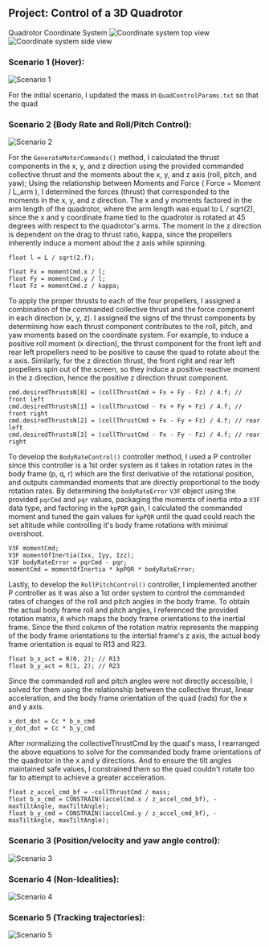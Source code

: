 ## Project: Control of a 3D Quadrotor

Quadrotor Coordinate System
![Coordinate system top view](diagrams/drone_coordinate_system1.png)
![Coordinate system side view](diagrams/drone_coordinate_system2.png)

### Scenario 1 (Hover):

![Scenario 1](videos/scenario%201%20gif.gif)

For the initial scenario, I updated the mass in `QuadControlParams.txt` so that the quad

### Scenario 2 (Body Rate and Roll/Pitch Control):

![Scenario 2](videos/scenario%202%20gif.gif)

For the `GenerateMotorCommands()` method, I calculated the thrust components in the x, y, and z direction using the provided commanded collective thrust and the moments about the x, y, and z axis (roll, pitch, and yaw);
Using the relationship between Moments and Force ( Force = Moment / L_arm ), I determined the forces (thrust) that corresponded to the moments in the x, y, and z direction. The x and y moments factored in the arm length
of the quadrotor, where the arm length was equal to L / sqrt(2), since the x and y coordinate frame tied to the quadrotor is rotated at 45 degrees with respect to the quadrotor's arms. The moment in the z direction
is dependent on the drag to thrust ratio, kappa, since the propellers inherently induce a moment about the z axis while spinning.

```
float l = L / sqrt(2.f);

float Fx = momentCmd.x / l;
float Fy = momentCmd.y / l;
float Fz = momentCmd.z / kappa;
```

To apply the proper thrusts to each of the four propellers, I assigned a combination of the commanded collective thrust and the force component in each direction (x, y, z). I assigned the signs of the thrust components
by determining how each thrust component contributes to the roll, pitch, and yaw moments based on the coordinate system. For example, to induce a positive roll moment (x direction), the thrust component for the front left
and rear left propellers need to be positive to cause the quad to rotate about the x axis. Similarly, for the z direction thrust, the front right and rear left propellers spin out of the screen, so they induce a positive
reactive moment in the z direction, hence the positive z direction thrust component.

```
cmd.desiredThrustsN[0] = (collThrustCmd + Fx + Fy - Fz) / 4.f; // front left
cmd.desiredThrustsN[1] = (collThrustCmd - Fx + Fy + Fz) / 4.f; // front right
cmd.desiredThrustsN[2] = (collThrustCmd + Fx - Fy + Fz) / 4.f; // rear left
cmd.desiredThrustsN[3] = (collThrustCmd - Fx - Fy - Fz) / 4.f; // rear right
```

To develop the `BodyRateControl()` controller method, I used a P controller since this controller is a 1st order system as it takes in rotation rates in the body frame (p, q, r) which are the first
derivative of the rotational position, and outputs commanded moments that are directly proportional to the body rotation rates. By determining the `bodyRateError` `V3F` object using the provided `pqrCmd` and `pqr` values,
packaging the moments of inertia into a `V3F` data type, and factoring in the `kpPQR` gain, I calculated the commanded moment and tuned the gain values for `kpPQR` until the quad could reach the set altitude while controlling it's
body frame rotations with minimal overshoot.

```
V3F momentCmd;
V3F momentOfInertia(Ixx, Iyy, Izz);
V3F bodyRateError = pqrCmd - pqr;
momentCmd = momentOfInertia * kpPQR * bodyRateError;
```

Lastly, to develop the `RollPitchControl()` controller, I implemented another P controller as it was also a 1st order system to control the commanded rates of changes of the roll and pitch angles in the body frame.
To obtain the actual body frame roll and pitch angles, I referenced the provided rotation matrix, `R` which maps the body frame orientations to the inertial frame. Since the third column of the rotation matrix represents the
mapping of the body frame orientations to the intertial frame's z axis, the actual body frame orientation is equal to R13 and R23.

```
float b_x_act = R(0, 2); // R13
float b_y_act = R(1, 2); // R23
```

Since the commanded roll and pitch angles were not directly accessible, I solved for them using the relationship between the collective thrust, linear acceleration, and the body frame orientation of the quad (rads) for the x and y axis.

```
x_dot_dot = Cc * b_x_cmd
y_dot_dot = Cc * b_y_cmd
```

After normalizing the collectiveThrustCmd by the quad's mass, I rearranged the above equations to solve for the commanded body frame orientations of the quadrotor in the x and y directions. And to ensure the tilt angles maintained
safe values, I constrained them so the quad couldn't rotate too far to attempt to achieve a greater acceleration.

```
float z_accel_cmd_bf = -collThrustCmd / mass;
float b_x_cmd = CONSTRAIN((accelCmd.x / z_accel_cmd_bf), -maxTiltAngle, maxTiltAngle);
float b_y_cmd = CONSTRAIN((accelCmd.y / z_accel_cmd_bf), -maxTiltAngle, maxTiltAngle);
```



### Scenario 3 (Position/velocity and yaw angle control):

![Scenario 3](videos/scenario%204%20gif.gif)

### Scenario 4 (Non-Idealities):

![Scenario 4](videos/scenario%203%20gif.gif)

### Scenario 5 (Tracking trajectories):

![Scenario 5](videos/scenario%205%20gif.gif)
